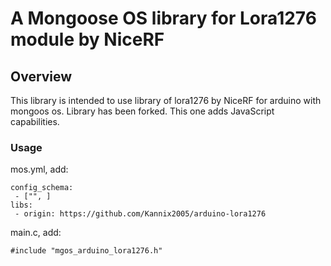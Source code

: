 # A Mongoose OS library for Lora1276 module by NiceRF 


## Overview

This library is intended to use library of lora1276 by NiceRF for arduino with mongoos os.
Library has been forked. This one adds JavaScript capabilities.

### Usage

mos.yml, add:
```
config_schema:
 - ["", ]
libs:
 - origin: https://github.com/Kannix2005/arduino-lora1276
  ```
  
  main.c, add:
```
#include "mgos_arduino_lora1276.h"
```
